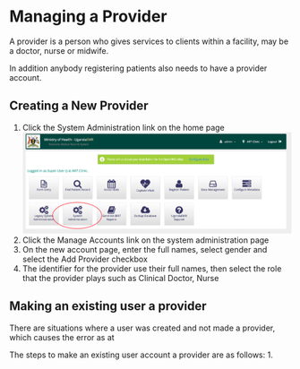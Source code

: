 # Managing a Provider 
A provider is a person who gives services to clients within a facility, may be a doctor, nurse or midwife. 

In addition anybody registering patients also needs to have a provider account. 
## Creating a New Provider
1. Click the System Administration link on the home page
![System Administration](images/system_administration_link.png)
2. Click the Manage Accounts link on the system administration page 
3. On the new account page, enter the full names, select gender and select the Add Provider checkbox
4. The identifier for the provider use their full names, then select the role that the provider plays such as Clinical Doctor, Nurse

## Making an existing user a provider
There are situations where a user was created and not made a provider, which causes the error as at 

The steps to make an existing user account a provider are as follows:
1. 